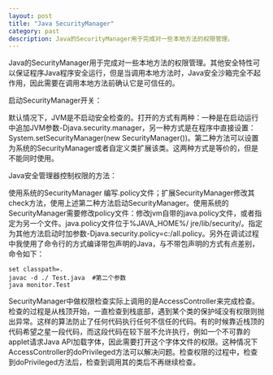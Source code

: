 ```yaml
---
layout: post
title: "Java SecurityManager"
category: past
description: Java的SecurityManager用于完成对一些本地方法的权限管理。
---
```

Java的SecurityManager用于完成对一些本地方法的权限管理。其他安全特性可以保证程序Java程序安全运行，但是当调用本地方法时，Java安全沙箱完全不起作用，因此需要在调用本地方法前确认它是可信任的。

启动SecurityManager开关：

默认情况下，JVM是不启动安全检查的。打开的方式有两种：一种是在启动运行中追加JVM参数-Djava.security.manager，另一种方式是在程序中直接设置：System.setSecurityManager(new SecurityManager())。第二种方法可以设置为系统的SecurityManager或者自定义类扩展该类。这两种方式是等价的，但是不能同时使用。

Java安全管理器控制权限的方法：

使用系统的SecurityManager 编写.policy文件；扩展SecurityManager修改其check方法，使用上述第二种方法启动SecurityManager。使用系统的SecurityManager需要修改policy文件：修改jvm自带的java.policy文件，或者指定为另一个文件。java.policy文件位于%JAVA_HOME%/ jre/lib/security/。指定为其他方法启动时加参数-Djava.security.policy=c:/all.policy。另外在调试过程中我使用了命令行的方式编译带包声明的Java，与不带包声明的方式有点差别，命令如下：

```
set classpath=.
javac -d ./ Test.java  #第二个参数
java monitor.Test
```

SecurityManager中做权限检查实际上调用的是AccessController来完成检查。检查的过程是从栈顶开始，一直检查到栈底部，遇到某个类的保护域没有权限则抛出异常。这样的算法防止了任何代码执行任何不信任的代码。有的时候靠近栈顶的代码希望之星一段代码，而这段代码在较下层不允许执行，例如一个不可靠的applet请求Java API加载字体，因此需要打开这个字体文件的权限。这种情况下AccessController的doPrivileged方法可以解决问题。检查权限的过程中，检查到doPrivileged方法后，检查到调用其的类后不再继续检查。